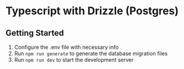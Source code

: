 # Typescript with Drizzle (Postgres)

## Getting Started

1. Configure the .env file with necessary info
3. Run `npm run generate` to generate the database migration files
2. Run `npm run dev` to start the development server